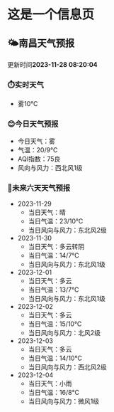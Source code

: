 # 这是一个信息页 
## 🌤️**南昌**天气预报
更新时间**2023-11-28 08:20:04**
### ⏱️实时天气
- 雾10℃
### 😊今日天气预报
- 今日天气：雾
- 气温：20/9℃
- AQI指数：75良
- 风向与风力：西北风1级
### 🤩未来六天天气预报
- 2023-11-29
  - 当日天气：晴
  - 当日气温：23/10℃
  - 当日风向与风力：东北风2级
- 2023-11-30
  - 当日天气：多云转阴
  - 当日气温：14/7℃
  - 当日风向与风力：东北风1级
- 2023-12-01
  - 当日天气：多云
  - 当日气温：13/7℃
  - 当日风向与风力：东北风1级
- 2023-12-02
  - 当日天气：多云
  - 当日气温：15/10℃
  - 当日风向与风力：北风2级
- 2023-12-03
  - 当日天气：多云
  - 当日气温：14/10℃
  - 当日风向与风力：西北风2级
- 2023-12-04
  - 当日天气：小雨
  - 当日气温：16/8℃
  - 当日风向与风力：微风1级

